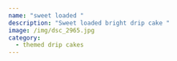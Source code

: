 ```yaml
---
name: "sweet loaded "
description: "Sweet loaded bright drip cake "
image: /img/dsc_2965.jpg
category:
  - themed drip cakes
---
```

